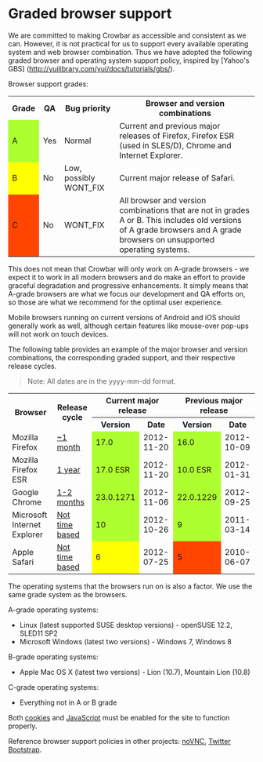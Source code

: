 # Graded browser support

We are committed to making Crowbar as accessible and consistent as we can.
However, it is not practical for us to support every available operating system
and web browser combination. Thus we have adopted the following graded browser
and operating system support policy, inspired by [Yahoo's GBS]
(http://yuilibrary.com/yui/docs/tutorials/gbs/).

Browser support grades:

<table>
  <tr>
    <th>Grade</th>
    <th>QA</th>
    <th>Bug priority</th>
    <th>Browser and version combinations</th>
  </tr>
  <tr>
    <td style='background-color: greenyellow'>A</td>
    <td>Yes</td>
    <td>Normal</td>
    <td>Current and previous major releases of Firefox, Firefox ESR (used in
        SLES/D), Chrome and Internet Explorer.</td>
  </tr>
  <tr>
    <td style='background-color: yellow'>B</td>
    <td>No</td>
    <td>Low, possibly WONT_FIX</td>
    <td>Current major release of Safari.</td>
  </tr>
  <tr>
    <td style='background-color: orangered'>C</td>
    <td>No</td>
    <td>WONT_FIX</td>
    <td>All browser and version combinations that are not in grades A or B.
      This includes old versions of A grade browsers and A grade browsers on
      unsupported operating systems.</td>
  </tr>
</table>

This does not mean that Crowbar will only work on A-grade browsers - we expect
it to work in all modern browsers and do make an effort to provide graceful
degradation and progressive enhancements. It simply means that A-grade browsers
are what we focus our development and QA efforts on, so those are what we
recommend for the optimal user experience.

Mobile browsers running on current versions of Android and iOS should generally
work as well, although certain features like mouse-over pop-ups will not work
on touch devices.

The following table provides an example of the major browser and version
combinations, the corresponding graded support, and their respective release
cycles.

> Note: All dates are in the yyyy-mm-dd format.

<table>
  <tr>
    <th rowspan='2'>Browser</th>
    <th rowspan='2'>Release cycle</th>
    <th colspan='2'>Current major release</th>
    <th colspan='2'>Previous major release</th>
  </tr>
  <tr>
    <th>Version</th>
    <th>Date</th>
    <th>Version</th>
    <th>Date</th>
  </tr>
  <tr>
    <td>Mozilla Firefox</td>
    <td><a href="https://wiki.mozilla.org/Releases#Previous_Releases">~1 month</a></td>
    <td style='background-color: greenyellow'>17.0</td>
    <td>2012-11-20</td>
    <td style='background-color: greenyellow'>16.0</td>
    <td>2012-10-09</td>
  </tr>
  <tr>
    <td>Mozilla Firefox ESR</td>
    <td><a href="http://www.mozilla.org/en-US/firefox/organizations/faq/">1 year</a></td>
    <td style='background-color: greenyellow'>17.0 ESR</td>
    <td>2012-11-20</td>
    <td style='background-color: greenyellow'>10.0 ESR</td>
    <td>2012-01-31</td>
  </tr>
  <tr>
    <td>Google Chrome</td>
    <td><a href="http://en.wikipedia.org/wiki/Google_Chrome">1-2 months</a></td>
    <td style='background-color: greenyellow'>23.0.1271</td>
    <td>2012-11-06</td>
    <td style='background-color: greenyellow'>22.0.1229</td>
    <td>2012-09-25</td>
  </tr>
  <tr>
    <td>Microsoft Internet Explorer</td>
    <td><a href="http://en.wikipedia.org/wiki/Internet_Explorer">Not time based</a></td>
    <td style='background-color: greenyellow'>10</td>
    <td>2012-10-26</td>
    <td style='background-color: greenyellow'>9</td>
    <td>2011-03-14</td>
  </tr>
  <tr>
    <td>Apple Safari</td>
    <td><a href="http://en.wikipedia.org/wiki/Safari_(web_browser)">Not time based</a></td>
    <td style='background-color: yellow'>6</td>
    <td>2012-07-25</td>
    <td style='background-color: orangered'>5</td>
    <td>2010-06-07</td>
  </tr>
</table>

The operating systems that the browsers run on is also a factor. We use the
same grade system as the browsers.

A-grade operating systems:
* Linux (latest supported SUSE desktop versions) - openSUSE 12.2, SLED11 SP2
* Microsoft Windows (latest two versions) - Windows 7, Windows 8

B-grade operating systems:
* Apple Mac OS X (latest two versions) - Lion (10.7), Mountain Lion (10.8)

C-grade operating systems:
* Everything not in A or B grade

Both [cookies](http://en.wikipedia.org/wiki/HTTP_cookie) and
[JavaScript](en.wikipedia.org/wiki/JavaScript) must be enabled for the site
to function properly.

Reference browser support policies in other projects:
[noVNC](https://github.com/kanaka/noVNC/wiki/Browser-support),
[Twitter Bootstrap](https://github.com/twitter/bootstrap/wiki/Browser-Compatibility).
